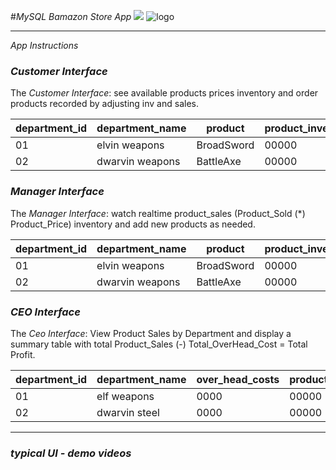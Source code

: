 #*_MySQL Bamazon Store App_*
![](/assets/logo.jpg)
![logo](https://i.pinimg.com/originals/5f/fe/2e/5ffe2e4f39d5754040cb2a81aa20e55a.jpg) 
______________________________________________________________________________________________
_App Instructions_

### *Customer Interface*
The *Customer Interface*: see available products prices inventory and order products recorded by adjusting inv and sales.

| department_id | department_name |product     | product_inventory | product_price | 
| ------------- | --------------- |------------| ----------------- | ------------- | 
| 01            | elvin weapons   | BroadSword | 00000             | 00000         | 
| 02            | dwarvin weapons | BattleAxe  | 00000             | 00000         | 


### *Manager Interface*

The *Manager Interface*: watch realtime product_sales (Product_Sold (*) Product_Price) inventory and add new products as needed.

| department_id | department_name |product     | product_inventory | product_sales | 
| ------------- | --------------- |------------| ----------------- | ------------- | 
| 01            | elvin weapons   | BroadSword | 00000             | 00000         | 
| 02            | dwarvin weapons | BattleAxe  | 00000             | 00000         | 

### *CEO Interface*

The *Ceo Interface*: View Product Sales by Department and display a summary table with total Product_Sales (-) Total_OverHead_Cost = Total Profit. 

| department_id | department_name | over_head_costs | product_sales | total_profit |
| ------------- | --------------- | --------------- | ------------- | ------------ |
| 01            | elf weapons     | 0000            | 00000         | 0000         |
| 02            | dwarvin steel   | 0000            | 00000         | 0000         |

______________________________________________________________________________________________

### *typical UI - demo videos*



